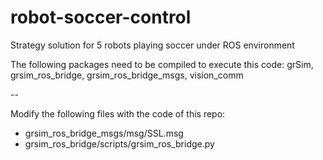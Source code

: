 # robot-soccer-control
Strategy solution for 5 robots playing soccer under ROS environment

The following packages need to be compiled to execute this code: grSim, grsim_ros_bridge, grsim_ros_bridge_msgs, vision_comm

--

Modify the following files with the code of this repo:
- grsim_ros_bridge_msgs/msg/SSL.msg
- grsim_ros_bridge/scripts/grsim_ros_bridge.py